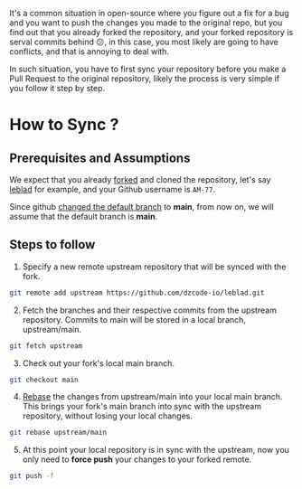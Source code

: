 It's a common situation in open-source where you figure out a fix for a bug and you want to push the changes you made to the original repo, but you find out that you already forked the repository, and your forked repository is serval commits behind 😕, in this case, you most likely are going to have conflicts, and that is annoying to deal with.

In such situation, you have to first sync your repository before you make a Pull Request to the original repository, likely the process is very simple if you follow it step by step.

# How to Sync ?

## Prerequisites and Assumptions

We expect that you already [forked](/Learn/Git_Basics/What_The_Fork) and cloned the repository, let's say [leblad](https://github.com/dzcode-io/leblad) for example, and your Github username is `AM-77`.

Since github [changed the default branch](https://github.blog/changelog/2020-10-01-the-default-branch-for-newly-created-repositories-is-now-main/#:~:text=The%20default%20branch%20name%20for,.com%2Fsettings%2Frepositories%20page) to **main**, from now on, we will assume that the default branch is **main**.

## Steps to follow

1. Specify a new remote upstream repository that will be synced with the fork.

```sh
git remote add upstream https://github.com/dzcode-io/leblad.git
```

2. Fetch the branches and their respective commits from the upstream repository. Commits to main will be stored in a local branch, upstream/main.

```sh
git fetch upstream
```

3. Check out your fork's local main branch.

```sh
git checkout main
```

4. [Rebase](/Learn/Git_Basics/Rebasing) the changes from upstream/main into your local main branch. This brings your fork's main branch into sync with the upstream repository, without losing your local changes.

```sh
git rebase upstream/main
```

5. At this point your local repository is in sync with the upstream, now you only need to **force push** your changes to your forked remote.

```sh
git push -f
```
